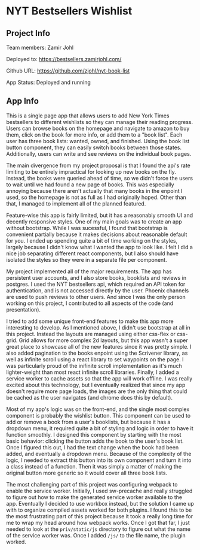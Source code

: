 # NYT Bestsellers Wishlist

## Project Info

Team members: Zamir Johl

Deployed to: https://bestsellers.zamirjohl.com/

Github URL: https://github.com/zjohl/nyt-book-list

App Status: Deployed and running


## App Info

This is a single page app that allows users to add New York Times
bestsellers to different wishlists so they can manage their reading
progress. Users can browse books on the homepage and navigate to 
amazon to buy them, click on the book for more info, or add
them to a "book list". Each user has three book lists: wanted,
owned, and finished. Using the book list button component, they 
can easily switch books between those states. Additionally, users
can write and see reviews on the individual book pages.

The main divergence from my project proposal is that I found the 
api's rate limiting to be entirely impractical for looking up
new books on the fly. Instead, the books were queried ahead of 
time, so we didn't force the users to wait until we had found a 
new page of books. This was especially annoying because there
aren't actually that many books in the enpoint I used, so the
homepage is not as full as I had originally hoped. Other than 
that, I managed to implement all of the planned featured.

Feature-wise this app is fairly limited, but it has a reasonably
smooth UI and decently responsive styles. One of my main goals was 
to create an app without bootstrap. While I was sucessful, I found
that bootstrap is convenient partially because it makes decisions
about reasonable default for you. I ended up spending quite a bit 
of time working on the styles, largely because I didn't know what 
I wanted the app to look like. I felt I did a nice job separating
different react components, but I also should have isolated the 
styles so they were in a separate file per component.

My project implemented all of the major requirements. The app
has persistent user accounts, and I also store books, booklists
and reviews in postgres. I used the NYT bestsellers api, which 
required an API token for authentication, and is not accessed 
directly by the user. Phoenix channels are used to push reviews to 
other users. And since I was the only person working on this project,
 I contributed to all aspects of the code (and presentation).
 
I tried to add some unique front-end features to make this 
app more interesting to develop. As I mentioned above, I didn't use
bootstrap at all in this project. Instead the layouts are managed 
using either css-flex or css-grid. Grid allows for more complex 2d
layouts, but this app wasn't a super great place to showcase all of 
the new features since it was pretty simple. I also added pagination 
to the books enpoint using the Scrivener library, as well as infinite
scroll using a react library to set waypoints on the page. I was 
particularly proud of the inifinite scroll implementation as it's 
much lighter-weight than most react infinite scroll libraries. 
Finally, I added a service worker to cache assets so that the app 
will work offline. I was really excited about this technology, but I 
eventually realized that since my app doesn't require more page 
loads, the images are the only thing that could be cached as the user
navigates (and chrome does this by default).

Most of my app's logic was on the front-end, and the single most 
complex component is probably the wishlist button. This component can 
be used to add or remove a book from a user's booklists, but because 
it has a dropdown menu, it required quite a bit of styling and logic 
in order to have it function smoothly. I designed this component by
starting with the most basic behavior: clicking the button adds the 
book to the user's book list. Once I figured this out, I had the text 
change when the book had been added, and eventually a dropdown menu.
Because of the complexity of the logic, I needed to extract this 
button into its own component and turn it into a class instead of a 
function. Then it was simply a matter of making the original button 
more generic so it would cover all three book lists.

The most challenging part of this project was configuring webpack to 
enable the service worker. Initially, I used sw-precache and really 
struggled to figure out how to make the generated service worker
available to the app. Eventually I decided to use workbox instead, 
but the solution I came up with to organize compiled assets worked 
for both plugins. I found this to be the most frustrating part of 
this project because it took a really long time for me to wrap my
head around how webpack works. Once I got that far, I just needed
to look at the `priv/static/js` directory to figure out what 
the name of the service worker was. Once I added `/js/` to the file 
name, the plugin worked. 
